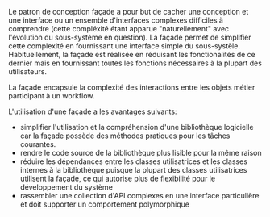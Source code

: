 Le patron de conception façade a pour but de cacher une conception et une interface ou un ensemble d'interfaces complexes difficiles à comprendre (cette compléxité étant apparue "naturellement" avec l'évolution du sous-système en question). La façade permet de simplifier cette complexité en fournissant une interface simple du sous-systèle. Habituellement, la façade est réalisée en réduisant les fonctionalités de ce dernier mais en fournissant toutes les fonctions nécessaires à la plupart des utilisateurs.

La façade encapsule la complexité des interactions entre les objets métier participant à un workflow.

L'utilisation d'une façade a les avantages suivants:

- simplifier l'utilisation et la compréhension d'une bibliothèque logicielle car la façade possède des méthodes pratiques pour les tâches courantes.
- rendre le code source de la bibliothèque plus lisible pour la même raison
- réduire les dépendances entre les classes utilisatrices et les classes internes à la bibliothèque puisque la plupart des classes utilisatrices utilisent la façade, ce qui autorise plus de flexibilité pour le développement du système
- rassembler une collection d'API complexes en une interface particulière et doit supporter un comportement polymorphique